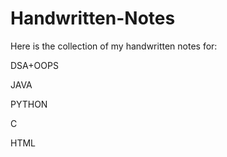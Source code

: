 # Handwritten-Notes
Here is the collection of my  handwritten notes for:

DSA+OOPS

JAVA

PYTHON

C

HTML


